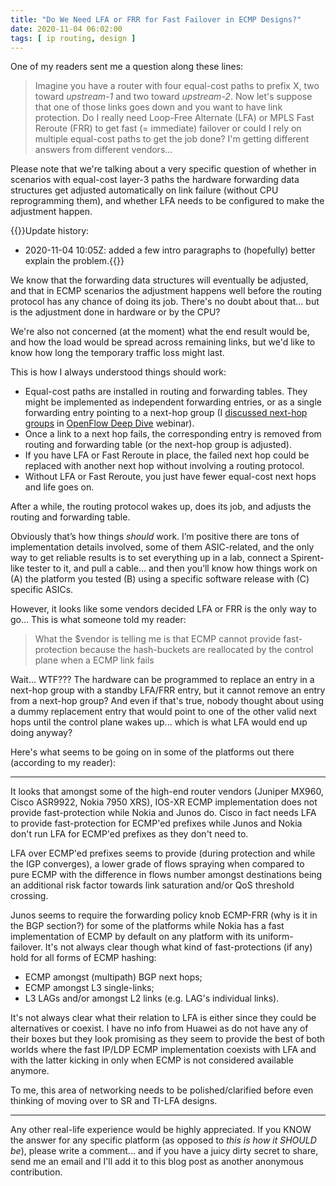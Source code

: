 ```yaml
---
title: "Do We Need LFA or FRR for Fast Failover in ECMP Designs?"
date: 2020-11-04 06:02:00
tags: [ ip routing, design ]
---
```

One of my readers sent me a question along these lines:

> Imagine you have a router with four equal-cost paths to prefix  X, two toward _upstream-1_ and two toward _upstream-2_. Now let's suppose that one of those links goes down and you want to have link protection. Do I really need Loop-Free Alternate (LFA) or MPLS Fast Reroute (FRR) to get fast (= immediate) failover or could I rely on multiple equal-cost paths to get the job done? I'm getting different answers from different vendors...

Please note that we're talking about a very specific question of whether in scenarios with equal-cost layer-3 paths the hardware forwarding data structures get adjusted automatically on link failure (without CPU reprogramming them), and whether LFA needs to be configured to make the adjustment happen.

{{<note update>}}Update history:

* 2020-11-04 10:05Z: added a few intro paragraphs to (hopefully) better explain the problem.{{</note>}}

We know that the forwarding data structures will eventually be adjusted, and that in ECMP scenarios the adjustment happens well before the routing protocol has any chance of doing its job. There's no doubt about that... but is the adjustment done in hardware or by the CPU?

We're also not concerned (at the moment) what the end result would be, and how the load would be spread across remaining links, but we'd like to know how long the temporary traffic loss might last.

This is how I always understood things should work:

* Equal-cost paths are installed in routing and forwarding tables. They might be implemented as independent forwarding entries, or as a single forwarding entry pointing to a next-hop group (I [discussed next-hop groups](https://my.ipspace.net/bin/list?id=OpenFlow#OpenFlow%20Forwarding%20Model) in [OpenFlow Deep Dive](https://www.ipspace.net/OpenFlow_Deep_Dive) webinar).
* Once a link to a next hop fails, the corresponding entry is removed from routing and forwarding table (or the next-hop group is adjusted).
* If you have LFA or Fast Reroute in place, the failed next hop could be replaced with another next hop without involving a routing protocol.
* Without LFA or Fast Reroute, you just have fewer equal-cost next hops and life goes on.

After a while, the routing protocol wakes up, does its job, and adjusts the routing and forwarding table.

Obviously that’s how things _should_ work. I’m positive there are tons of implementation details involved, some of them ASIC-related, and the only way to get reliable results is to set everything up in a lab, connect a Spirent-like tester to it, and pull a cable… and then you’ll know how things work on (A) the platform you tested (B) using a specific software release with (C) specific ASICs.

However, it looks like some vendors decided LFA or FRR is the only way to go... This is what someone told my reader:

> What the $vendor is telling me is that ECMP cannot provide fast-protection because the hash-buckets are reallocated by the control plane when a ECMP link fails

Wait... WTF??? The hardware can be programmed to replace an entry in a next-hop group with a standby LFA/FRR entry, but it cannot remove an entry from a next-hop group? And even if that's true, nobody thought about using a dummy replacement entry that would point to one of the other valid next hops until the control plane wakes up... which is what LFA would end up doing anyway?

Here's what seems to be going on in some of the platforms out there (according to my reader):

---

It looks that amongst some of the high-end router vendors (Juniper MX960, Cisco ASR9922, Nokia 7950 XRS), IOS-XR ECMP implementation does not provide fast-protection while Nokia and Junos do. Cisco in fact needs LFA to provide fast-protection for ECMP'ed prefixes while Junos and Nokia don't run LFA for ECMP'ed prefixes as they don't need to. 

LFA over ECMP'ed prefixes seems to provide (during protection and while the IGP converges), a lower grade of flows spraying when compared to pure ECMP  with the difference in flows number amongst destinations being an additional risk factor towards link saturation and/or QoS threshold crossing. 

Junos seems to require the forwarding policy knob ECMP-FRR (why is it in the BGP section?) for some of the platforms while Nokia has a fast implementation of ECMP by default on any platform with its uniform-failover. It's not always clear though what kind of fast-protections (if any) hold for all forms of ECMP hashing: 

* ECMP amongst (multipath) BGP next hops;
* ECMP amongst L3 single-links;
* L3 LAGs and/or amongst L2 links (e.g. LAG's individual links). 

It's not always clear what their relation to LFA is either since they could be alternatives or coexist. I have no info from Huawei as do not have any of their boxes but they look promising as they seem to provide the best of both worlds where the fast IP/LDP ECMP implementation coexists with LFA and with the latter kicking in only when ECMP is not considered available anymore. 

To me, this area of networking needs to be polished/clarified before even thinking of moving over to SR and TI-LFA designs.

---

Any other real-life experience would be highly appreciated. If you KNOW the answer for any specific platform (as opposed to _this is how it SHOULD be_), please write a comment... and if you have a juicy dirty secret to share, send me an email and I'll add it to this blog post as another anonymous contribution.